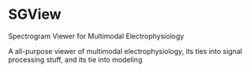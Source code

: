 # SGView
Spectrogram Viewer for Multimodal Electrophysiology

A all-purpose viewer of multimodal electrophysiology, its ties into signal processing stuff, and its tie into modeling

